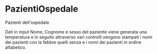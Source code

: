 # PazientiOspedale
Pazienti dell'ospedale

Dati in input Nome, Cognome e sesso del paziente viene generata una temperatura e in seguito attraverso vari controlli
vengono stampati i nomi dei pazienti con la febbre quelli senza e i nomi dei pazienti in ordine alfabetico.
